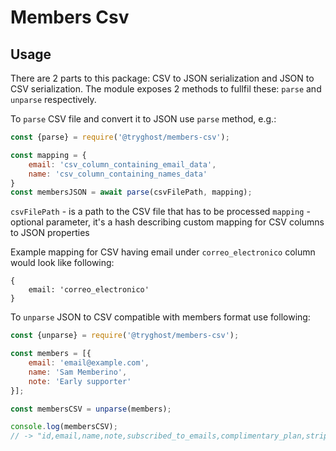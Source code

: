 # Members Csv

## Usage
There are 2 parts to this package: CSV to JSON serialization and JSON to CSV serialization. The module exposes 2 methods to fullfil these: `parse` and `unparse` respectively.

To `parse` CSV file and convert it to JSON use `parse` method, e.g.:
```js
const {parse} = require('@tryghost/members-csv');

const mapping = {
    email: 'csv_column_containing_email_data',
    name: 'csv_column_containing_names_data'
}
const membersJSON = await parse(csvFilePath, mapping);
```

`csvFilePath` - is a path to the CSV file that has to be processed
`mapping` - optional parameter, it's a hash describing custom mapping for CSV columns to JSON properties

Example mapping for CSV having email under `correo_electronico` column would look like following:
```
{
    email: 'correo_electronico'
}
```

To `unparse` JSON to CSV compatible with members format use following:
```js
const {unparse} = require('@tryghost/members-csv');

const members = [{
    email: 'email@example.com',
    name: 'Sam Memberino',
    note: 'Early supporter'
}];

const membersCSV = unparse(members);

console.log(membersCSV);
// -> "id,email,name,note,subscribed_to_emails,complimentary_plan,stripe_customer_id,created_at,deleted_at,labels\r\n,email@example.com,Sam Memberino,Early supporter,,,,,,"
```
